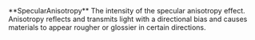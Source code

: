 <tr>
<td>**SpecularAnisotropy**</td>
<td>The intensity of the specular anisotropy effect. Anisotropy reflects and transmits light with a directional bias and causes materials to appear rougher or glossier in certain directions.</td>
</tr>
